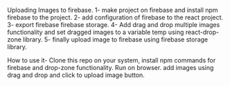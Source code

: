 Uploading Images to firebase.
1- make project on firebase and install npm firebase to the project.
2- add configuration of firebase to the react project.
3- export firebase firebase storage.
4- Add drag and drop multiple images functionality and set dragged images to a variable temp using react-drop-zone library.
5- finally upload image to firebase using firebase storage library.

How to use it-
Clone this repo on your system, install npm commands for firebase and drop-zone functionality.
Run on browser.
add images using drag and drop and click to upload image button.
